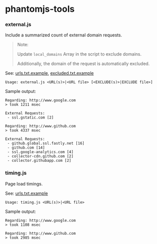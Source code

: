 phantomjs-tools
===============

### external.js

Include a summarized count of external domain requests.

> Note:
>
> Update `local_domains` Array in the script to exclude domains.
>
> Additionally, the domain of the request is automatically
> excluded.

See: [urls.txt.example](urls.txt.example), [excluded.txt.example](excluded.txt.example)

```
Usage: external.js <URL(s)>|<URL file> [<EXCLUDE(s)>|EXCLUDE file>]
```

Sample output:

```
Regarding: http://www.google.com
> took 1211 msec

External Requests:
 - ssl.gstatic.com [2]

Regarding: http://www.github.com
> took 4337 msec

External Requests:
 - github.global.ssl.fastly.net [16]
 - github.com [14]
 - ssl.google-analytics.com [4]
 - collector-cdn.github.com [2]
 - collector.githubapp.com [2]
```

### timing.js

Page load timings.

See: [urls.txt.example](urls.txt.example)

```
Usage: timing.js <URL(s)>|<URL file>
```

Sample output:

```
Regarding: http://www.google.com
> took 1108 msec

Regarding: http://www.github.com
> took 2985 msec
```
